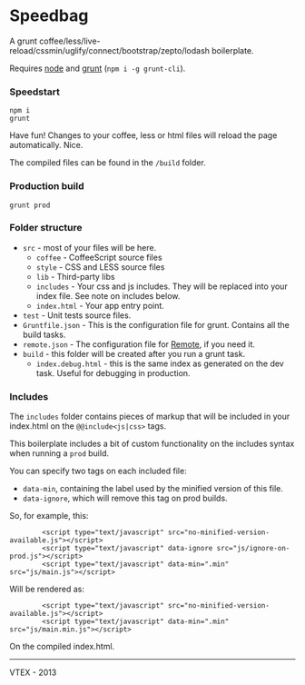 # Speedbag

A grunt coffee/less/live-reload/cssmin/uglify/connect/bootstrap/zepto/lodash boilerplate.

Requires [node](http://nodejs.org/) and [grunt](http://gruntjs.com/) (`npm i -g grunt-cli`).

### Speedstart

    npm i
    grunt

Have fun! Changes to your coffee, less or html files will reload the page automatically. Nice.

The compiled files can be found in the `/build` folder.

### Production build

    grunt prod

### Folder structure

- `src` - most of your files will be here.
	- `coffee` - CoffeeScript source files
	- `style` - CSS and LESS source files
	- `lib` - Third-party libs
	- `includes` - Your css and js includes. They will be replaced into your index file. See note on includes below.
	- `index.html` - Your app entry point.
- `test` - Unit tests source files.
- `Gruntfile.json` - This is the configuration file for grunt. Contains all the build tasks.
- `remote.json` - The configuration file for [Remote](https://github.com/gadr90/remote), if you need it.
- `build` - this folder will be created after you run a grunt task.
	-	`index.debug.html` - this is the same index as generated on the dev task. Useful for debugging in production.

### Includes

The `includes` folder contains pieces of markup that will be included in your index.html on the `@@include<js|css>` tags.

This boilerplate includes a bit of custom functionality on the includes syntax when running a `prod` build.

You can specify two tags on each included file:

 - `data-min`, containing the label used by the minified version of this file.
 - `data-ignore`, which will remove this tag on prod builds.

So, for example, this:

			<script type="text/javascript" src="no-minified-version-available.js"></script>
			<script type="text/javascript" data-ignore src="js/ignore-on-prod.js"></script>
			<script type="text/javascript" data-min=".min" src="js/main.js"></script>

Will be rendered as:

			<script type="text/javascript" src="no-minified-version-available.js"></script>
			<script type="text/javascript" data-min=".min" src="js/main.min.js"></script>

On the compiled index.html.


------

VTEX - 2013
